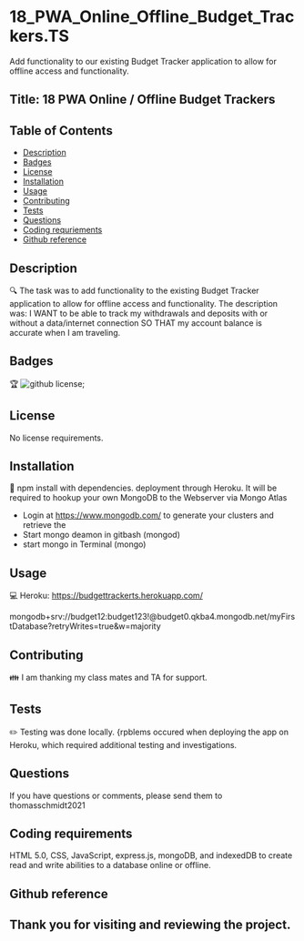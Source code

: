 # 18_PWA_Online_Offline_Budget_Trackers.TS
Add functionality to our existing Budget Tracker application to allow for offline access and functionality.

## Title: 18 PWA Online / Offline Budget Trackers

## Table of Contents
- [Description](#description)
- [Badges](#badges)
- [License](#license)
- [Installation](#installation)
- [Usage](#usage)
- [Contributing](#contributing)
- [Tests](#tests)
- [Questions](#questions)
- [Coding requriements](#languages)
- [Github reference](#github)


## Description
🔍 The task was to add functionality to the existing Budget Tracker application to allow for offline access and functionality.
The description was: I WANT to be able to track my withdrawals and deposits with or without a data/internet connection SO THAT my account balance is accurate when I am traveling.

## Badges
🏆 ![github license](https://img.shields.io/badge/license-MIT-blue.svg);


## License
No license requirements.


## Installation
💾 npm install with dependencies. deployment through Heroku. It will be required to hookup your own MongoDB to the Webserver via Mongo Atlas
- Login at https://www.mongodb.com/ to generate your clusters and retrieve the 
- Start mongo deamon in gitbash (mongod)
- start mongo in Terminal (mongo)


## Usage
💻 Heroku: https://budgettrackerts.herokuapp.com/

mongodb+srv://budget12:budget123!@budget0.qkba4.mongodb.net/myFirstDatabase?retryWrites=true&w=majority


## Contributing
👪 I am thanking my class mates and TA for support. 


## Tests
✏️ Testing was done locally. {rpblems occured when deploying the app on Heroku, which required additional testing and investigations.


## Questions
If you have questions or comments, please send them to thomasschmidt2021


## Coding requirements
HTML 5.0, CSS, JavaScript, express.js, mongoDB, and indexedDB to create read and write abilities to a database online or offline.

## Github reference 



Thank you for visiting and reviewing the project. 
---
